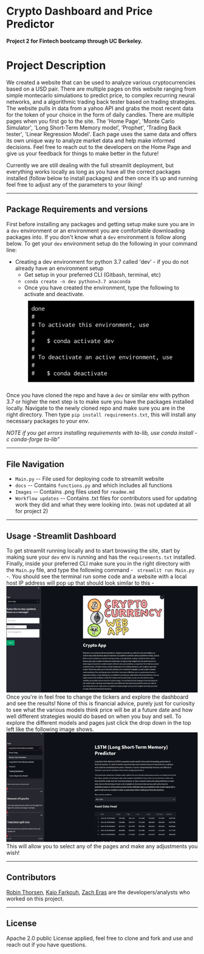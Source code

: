 
# Crypto Dashboard and Price Predictor
**Project 2 for Fintech bootcamp through UC Berkeley.**

# Project Description
We created a website that can be used to analyze various cryptocurrencies based on a USD pair. There are multiple pages on this website ranging from simple montecarlo simulations to predict price, to complex recurring neural networks, and a algorithmic trading back tester based on trading strategies.
The website pulls in data from a yahoo API and grabs the most recent data for the token of your choice in the form of daily candles. There are multiple pages when you first go to the site. The 'Home Page', 'Monte Carlo Simulator', 'Long Short-Term Memory model’, ‘Prophet', 'Trading Back tester', 'Linear Regression Model'. Each page uses the same data and offers its own unique way to analyze market data and help make informed decisions. Feel free to reach out to the developers on the Home Page and give us your feedback for things to make better in the future!

Currently we are still dealing with the full streamlit deployment, but everything works locally as long as you have all the correct packages installed (follow below to install packages) and then once it’s up and running feel free to adjust any of the parameters to your liking!  

---
## Package Requirements and versions
First before installing any packages and getting setup make sure you are in a `dev` environment or an environment you are comfortable downloading packages into. If you don't know what a `dev` environment is follow along below. 
To get your `dev` environment setup do the following in your command line:

- Creating a dev environment for python 3.7 called 'dev' - if you do not already have an environment setup 
    - Get setup in your preferred CLI (Gitbash, terminal, etc)
    - `conda create -n dev python=3.7 anaconda`
    - Once you have created the environment, type the following to activate and deactivate.
![conda activate/deactivate](./Images/anaconda_dev_env.png)

Once you have cloned the repo and have a `dev` or similar env with python 3.7 or higher the next step is to make sure you have the packages installed locally. Navigate to the newly cloned repo and make sure you are in the right directory. 
Then type `pip install requirements.txt`, this will install any necessary packages to your env. 

*NOTE if you get errors installing requirements with ta-lib, use conda install -c conda-forge ta-lib"*

---
## File Navigation
- `Main.py` -- File used for deploying code to streamlit website
- `docs` -- Contains `functions.py` and which includes all functions
- `Images` -- Contains .png files used for `readme.md`
- `Workflow updates` -- Contains .txt files for contributors used for updating work they did and what they were looking into. (was not updated at all for project 2) 

---
## Usage -Streamlit Dashboard
To get streamlit running locally and to start browsing the site, start by making sure your `dev` env is running and has the `requirements.txt` installed. Finally, inside your preferred CLI make sure you in the right directory with the `Main.py` file, and type the following command - ` streamlit run Main.py` -. You should see the terminal run some code and a website with a local host IP address will pop up that should look similar to this -
![dashboard](./Images/dashboard.png)
Once you're in feel free to change the tickers and explore the dashboard and see the results! None of this is financial advice, purely just for curiosity to see what the various models think price will be at a future date and how well different strategies would do based on when you buy and sell.
To explore the different models and pages just click the drop down in the top left like the following image shows. 
![lstm](./Images/LSTM.png)
This will allow you to select any of the pages and make any adjustments you wish! 



---

## Contributors

[Robin Thorsen](https://www.linkedin.com/in/robin-thorsen-079819120/), [Kaio Farkouh](https://www.linkedin.com/in/kaio-farkouh/), [Zach Eras](https://www.linkedin.com/in/zachary-eras-24b5a8149/) are the developers/analysts who worked on this project. 

---

## License

Apache 2.0 public License applied, feel free to clone and fork and use and reach out if you have questions. 




